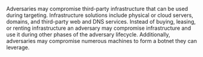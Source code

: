 Adversaries may compromise third-party infrastructure that can be used during targeting. Infrastructure solutions include physical or cloud servers, domains, and third-party web and DNS services. Instead of buying, leasing, or renting infrastructure an adversary may compromise infrastructure and use it during other phases of the adversary lifecycle. Additionally, adversaries may compromise numerous machines to form a botnet they can leverage.